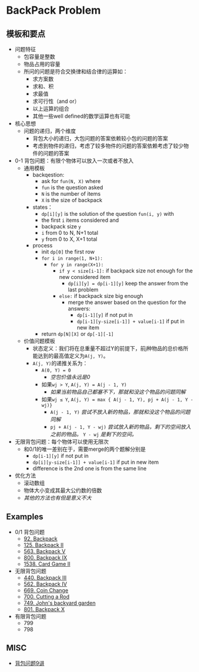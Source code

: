 # BackPack Problem

## 模板和要点
- 问题特征
    - 包容量是整数
    - 物品占用的容量
    - 所问的问题是符合交换律和结合律的运算如：
        - 求方案数
        - 求和、积
        - 求最值
        - 求可行性（and or）
        - 以上运算的组合
        - 其他一些well defined的数学运算也有可能
- 核心思想
    - 问题的递归，两个维度
        - 背包大小的递归，大包问题的答案依赖较小包的问题的答案
        - 考虑到物件的递归，考虑了较多物件的问题的答案依赖考虑了较少物件的问题的答案
- 0-1 背包问题：有限个物体可以放入一次或者不放入
    - 通用模板
        - backqestion:
            - ask for ```fun(N, X)``` where
            - ```fun``` is the question asked
            - ```N``` is the number of items
            - ```X``` is the size of backpack
        - states：
            - ```dp[i][y]``` is the solution of the question ```fun(i, y)``` with
            - the first ```i``` items considered and
            - backpack size ```y```
            - ```i``` from 0 to N, N+1 total
            - ```y``` from 0 to X, X+1 total
        - process
            - init ```dp[0]``` the first row
            - ```for i in range(1, N+1):```
                - ```for y in range(X+1):```
                    - ```if y < size[i-1]:``` if backpack size not enough for the new considered item
                        - ```dp[i][y] = dp[i-1][y]``` keep the answer from the last problem
                    - ```else:``` if backpack size big enough
                        - merge the answer based on the question for the answers:
                            - ```dp[i-1][y]``` if not put in
                            - ```dp[i-1][y-size[i-1]] + value[i-1]``` if put in new item
            - return ```dp[N][X]``` or ```dp[-1][-1]```
    - 价值问题模板
        - 状态定义：我们将在总重量不超过Y的前提下，前j种物品的总价格所能达到的最高值定义为```A(j, Y)```。
        - ```A(j, Y)```的递推关系为：
            - ```A(0, Y) = 0```
                - *空包价值永远是0*
            - 如果```wj > Y```, ```A(j, Y) = A(j - 1, Y)```
                - *如果当前物品自己都塞不下，那就和没这个物品的问题同解*
            - 如果```wj ≤ Y```, ```A(j, Y) = max { A(j - 1, Y), pj + A(j - 1, Y - wj)}```
                - ```A(j - 1, Y)``` *尝试不放入新的物品，那就和没这个物品的问题同解*
                - ```pj + A(j - 1, Y - wj)``` *尝试放入新的物品，剩下的空间放入之前的物品。* ```Y - wj``` *是剩下的空间。*
- 无限背包问题：每个物体可以使用无限次
    - 和0/1的唯一差别在于，需要merge的两个题解分别是
        - ```dp[i-1][y]``` if not put in
        - ```dp[i][y-size[i-1]] + value[i-1]``` if put in new item
        - difference is the 2nd one is from the same line
- 优化方法
    - 滚动数组
    - 物体大小变成其最大公约数的倍数
    - *其他的方法也有但是意义不大*
## Examples
- 0/1 背包问题
    - [92. Backpack](lint92.md)
    - [125. Backpack II](lint125.md)
    - [563. Backpack V](lint563.md)
    - [800. Backpack IX](lint800.md)
    - [1538. Card Game II](lint1538.md)
- 无限背包问题
    - [440. Backpack III](lint440.md)
    - [562. Backpack IV](lint562.md)
    - [669. Coin Change](lint669.md)
    - [700. Cutting a Rod](lint700.md)
    - [749. John's backyard garden](lint749.md)
    - [801. Backpack X](lint801.md)
- 有限背包问题
    - 799
    - 798

## MISC
- [背包问题9讲](https://www.kancloud.cn/kancloud/pack/70127)